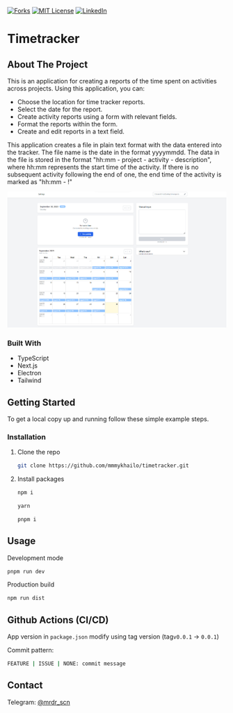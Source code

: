 [![Forks][forks-shield]][forks-url]
[![MIT License][license-shield]][license-url]
[![LinkedIn][linkedin-shield]][linkedin-url]

# Timetracker

## About The Project

This is an application for creating a reports of the time spent on activities across projects.
Using this application, you can:

- Choose the location for time tracker reports.
- Select the date for the report.
- Create activity reports using a form with relevant fields.
- Format the reports within the form.
- Create and edit reports in a text field.

This application creates a file in plain text format with the data entered into the tracker.
The file name is the date in the format yyyymmdd. The data in the file is stored in the format "hh:mm - project - activity - description", where hh:mm represents the start time of the activity. If there is no subsequent activity following the end of one, the end time of the activity is marked as "hh:mm - !"

![Timetracker Screen Shot](resources/app-screenshot.png)

### Built With

- TypeScript
- Next.js
- Electron
- Tailwind

## Getting Started

To get a local copy up and running follow these simple example steps.

### Installation

1. Clone the repo
   ```sh
   git clone https://github.com/mmmykhailo/timetracker.git
   ```
2. Install packages

   ```sh
   npm i
   ```

   ```sh
   yarn
   ```

   ```sh
   pnpm i
   ```

## Usage

Development mode

```sh
pnpm run dev
```

Production build

```sh
npm run dist
```

## Github Actions (CI/CD)

App version in `package.json` modify using tag version (tag`v0.0.1` -> `0.0.1`)

Commit pattern:

```sh
FEATURE | ISSUE | NONE: commit message
```

## Contact

Telegram: [@mrdr_scn](https://t.me/mrdr_scn)

<!-- MARKDOWN LINKS & IMAGES -->
<!-- https://www.markdownguide.org/basic-syntax/#reference-style-links -->

[forks-shield]: https://img.shields.io/github/forks/mmmykhailo/timetracker.svg?style=for-the-badge
[forks-url]: https://github.com/mmmykhailo/timetracker/network/members
[stars-shield]: https://img.shields.io/github/stars/mmmykhailo/timetracker.svg?style=for-the-badge
[license-shield]: https://img.shields.io/github/license/mmmykhailo/timetracker.svg?style=for-the-badge
[license-url]: https://github.com/mmmykhailo/timetracker/blob/master/LICENSE.txt
[linkedin-shield]: https://img.shields.io/badge/-LinkedIn-black.svg?style=for-the-badge&logo=linkedin&colorB=555
[linkedin-url]: https://linkedin.com/in/mmmykhailo
[product-screenshot]: images/screenshot.png
